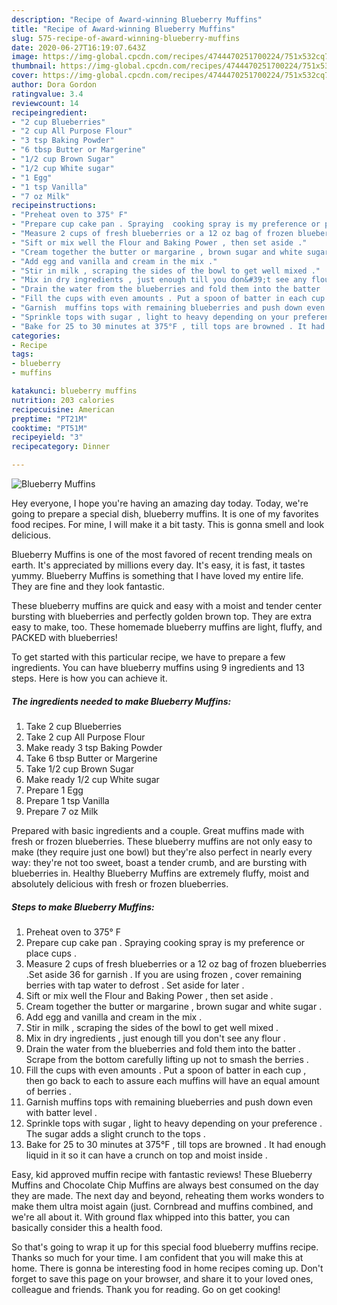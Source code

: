 ```yaml
---
description: "Recipe of Award-winning Blueberry Muffins"
title: "Recipe of Award-winning Blueberry Muffins"
slug: 575-recipe-of-award-winning-blueberry-muffins
date: 2020-06-27T16:19:07.643Z
image: https://img-global.cpcdn.com/recipes/4744470251700224/751x532cq70/blueberry-muffins-recipe-main-photo.jpg
thumbnail: https://img-global.cpcdn.com/recipes/4744470251700224/751x532cq70/blueberry-muffins-recipe-main-photo.jpg
cover: https://img-global.cpcdn.com/recipes/4744470251700224/751x532cq70/blueberry-muffins-recipe-main-photo.jpg
author: Dora Gordon
ratingvalue: 3.4
reviewcount: 14
recipeingredient:
- "2 cup Blueberries"
- "2 cup All Purpose Flour"
- "3 tsp Baking Powder"
- "6 tbsp Butter or Margerine"
- "1/2 cup Brown Sugar"
- "1/2 cup White sugar"
- "1 Egg"
- "1 tsp Vanilla"
- "7 oz Milk"
recipeinstructions:
- "Preheat oven to 375° F"
- "Prepare cup cake pan . Spraying  cooking spray is my preference or place cups ."
- "Measure 2 cups of fresh blueberries or a 12 oz bag of frozen blueberries .Set aside 36 for garnish . If you are using frozen , cover remaining berries with tap water to defrost . Set aside for later ."
- "Sift or mix well the Flour and Baking Power , then set aside ."
- "Cream together the butter or margarine , brown sugar and white sugar ."
- "Add egg and vanilla and cream in the mix ."
- "Stir in milk , scraping the sides of the bowl to get well mixed ."
- "Mix in dry ingredients , just enough till you don&#39;t see any flour ."
- "Drain the water from the blueberries and fold them into the batter . Scrape from the bottom carefully lifting up  not to smash the berries ."
- "Fill the cups with even amounts . Put a spoon of batter in each cup , then go back to each to assure each muffins will have an equal amount of berries ."
- "Garnish  muffins tops with remaining blueberries and push down even with batter level ."
- "Sprinkle tops with sugar , light to heavy depending on your preference . The sugar adds a slight crunch to the tops ."
- "Bake for 25 to 30 minutes at 375°F , till tops are browned . It had enough liquid in it so it can have a crunch on top and moist inside ."
categories:
- Recipe
tags:
- blueberry
- muffins

katakunci: blueberry muffins 
nutrition: 203 calories
recipecuisine: American
preptime: "PT21M"
cooktime: "PT51M"
recipeyield: "3"
recipecategory: Dinner

---
```



![Blueberry Muffins](https://img-global.cpcdn.com/recipes/4744470251700224/751x532cq70/blueberry-muffins-recipe-main-photo.jpg)

Hey everyone, I hope you're having an amazing day today. Today, we're going to prepare a special dish, blueberry muffins. It is one of my favorites food recipes. For mine, I will make it a bit tasty. This is gonna smell and look delicious.

Blueberry Muffins is one of the most favored of recent trending meals on earth. It's appreciated by millions every day. It's easy, it is fast, it tastes yummy. Blueberry Muffins is something that I have loved my entire life. They are fine and they look fantastic.

These blueberry muffins are quick and easy with a moist and tender center bursting with blueberries and perfectly golden brown top. They are extra easy to make, too. These homemade blueberry muffins are light, fluffy, and PACKED with blueberries!


To get started with this particular recipe, we have to prepare a few ingredients. You can have blueberry muffins using 9 ingredients and 13 steps. Here is how you can achieve it.

<!--inarticleads1-->

##### The ingredients needed to make Blueberry Muffins:

1. Take 2 cup Blueberries
1. Take 2 cup All Purpose Flour
1. Make ready 3 tsp Baking Powder
1. Take 6 tbsp Butter or Margerine
1. Take 1/2 cup Brown Sugar
1. Make ready 1/2 cup White sugar
1. Prepare 1 Egg
1. Prepare 1 tsp Vanilla
1. Prepare 7 oz Milk


Prepared with basic ingredients and a couple. Great muffins made with fresh or frozen blueberries. These blueberry muffins are not only easy to make (they require just one bowl) but they&#39;re also perfect in nearly every way: they&#39;re not too sweet, boast a tender crumb, and are bursting with blueberries in. Healthy Blueberry Muffins are extremely fluffy, moist and absolutely delicious with fresh or frozen blueberries. 

<!--inarticleads2-->

##### Steps to make Blueberry Muffins:

1. Preheat oven to 375° F
1. Prepare cup cake pan . Spraying  cooking spray is my preference or place cups .
1. Measure 2 cups of fresh blueberries or a 12 oz bag of frozen blueberries .Set aside 36 for garnish . If you are using frozen , cover remaining berries with tap water to defrost . Set aside for later .
1. Sift or mix well the Flour and Baking Power , then set aside .
1. Cream together the butter or margarine , brown sugar and white sugar .
1. Add egg and vanilla and cream in the mix .
1. Stir in milk , scraping the sides of the bowl to get well mixed .
1. Mix in dry ingredients , just enough till you don&#39;t see any flour .
1. Drain the water from the blueberries and fold them into the batter . Scrape from the bottom carefully lifting up  not to smash the berries .
1. Fill the cups with even amounts . Put a spoon of batter in each cup , then go back to each to assure each muffins will have an equal amount of berries .
1. Garnish  muffins tops with remaining blueberries and push down even with batter level .
1. Sprinkle tops with sugar , light to heavy depending on your preference . The sugar adds a slight crunch to the tops .
1. Bake for 25 to 30 minutes at 375°F , till tops are browned . It had enough liquid in it so it can have a crunch on top and moist inside .


Easy, kid approved muffin recipe with fantastic reviews! These Blueberry Muffins and Chocolate Chip Muffins are always best consumed on the day they are made. The next day and beyond, reheating them works wonders to make them ultra moist again (just. Cornbread and muffins combined, and we&#39;re all about it. With ground flax whipped into this batter, you can basically consider this a health food. 

So that's going to wrap it up for this special food blueberry muffins recipe. Thanks so much for your time. I am confident that you will make this at home. There is gonna be interesting food in home recipes coming up. Don't forget to save this page on your browser, and share it to your loved ones, colleague and friends. Thank you for reading. Go on get cooking!
